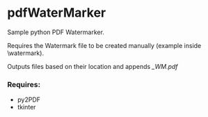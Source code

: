 # pdfWaterMarker

Sample python PDF Watermarker.

Requires the Watermark file to be created manually (example inside \watermark).

Outputs files based on their location and appends *_WM.pdf*

### Requires:
* py2PDF
* tkinter

